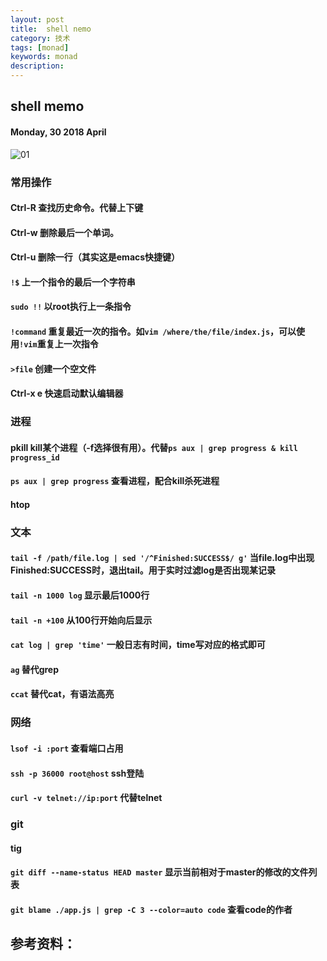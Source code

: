 ```yaml
---
layout: post
title:  shell nemo
category: 技术
tags: [monad]
keywords: monad
description:
---
```


##  shell memo

#### Monday, 30 2018 April

![01](/../../assets/img/tech/2018/ubuntu_18_04.png)

### 常用操作

#### Ctrl-R 查找历史命令。代替上下键

#### Ctrl-w 删除最后一个单词。

#### Ctrl-u 删除一行（其实这是emacs快捷键）

####  `!$` 上一个指令的最后一个字符串

#### `sudo !!` 以root执行上一条指令

#### `!command` 重复最近一次的指令。如`vim /where/the/file/index.js`，可以使用`!vim`重复上一次指令

#### `>file` 创建一个空文件

#### Ctrl-x e 快速启动默认编辑器


### 进程

#### pkill kill某个进程（-f选择很有用）。代替`ps aux | grep progress & kill progress_id`

#### `ps aux | grep progress` 查看进程，配合kill杀死进程

#### htop



### 文本

#### `tail -f /path/file.log | sed '/^Finished:SUCCESS$/ g'` 当file.log中出现Finished:SUCCESS时，退出tail。用于实时过滤log是否出现某记录

#### `tail -n 1000 log` 显示最后1000行

#### `tail -n +100` 从100行开始向后显示

#### `cat log | grep 'time'` 一般日志有时间，time写对应的格式即可

#### `ag` 替代grep

#### `ccat` 替代cat，有语法高亮




### 网络

#### `lsof -i :port` 查看端口占用

#### `ssh -p 36000 root@host` ssh登陆

#### `curl -v telnet://ip:port` 代替telnet

### git

#### tig

#### `git diff --name-status HEAD master` 显示当前相对于master的修改的文件列表

#### `git blame ./app.js | grep -C 3 --color=auto code` 查看code的作者

## 参考资料：

